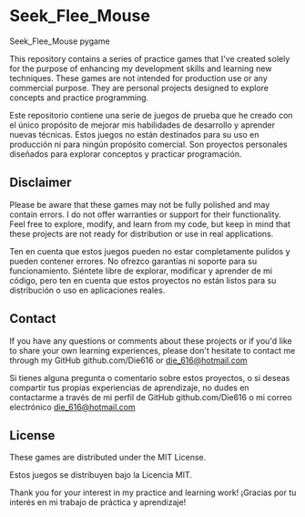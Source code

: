 # Seek_Flee_Mouse
Seek_Flee_Mouse pygame

This repository contains a series of practice games that I've created solely for the purpose of enhancing my development skills and learning new techniques. 
These games are not intended for production use or any commercial purpose. 
They are personal projects designed to explore concepts and practice programming.

Este repositorio contiene una serie de juegos de prueba que he creado con el único propósito de mejorar mis habilidades de desarrollo y aprender nuevas técnicas. 
Estos juegos no están destinados para su uso en producción ni para ningún propósito comercial. 
Son proyectos personales diseñados para explorar conceptos y practicar programación.

## Disclaimer

Please be aware that these games may not be fully polished and may contain errors. 
I do not offer warranties or support for their functionality. 
Feel free to explore, modify, and learn from my code, but keep in mind that these projects are not ready for distribution or use in real applications.

Ten en cuenta que estos juegos pueden no estar completamente pulidos y pueden contener errores. 
No ofrezco garantías ni soporte para su funcionamiento. 
Siéntete libre de explorar, modificar y aprender de mi código, pero ten en cuenta que estos proyectos no están listos para su distribución o uso en aplicaciones reales.

## Contact

If you have any questions or comments about these projects or if you'd like to share your own learning experiences, please don't hesitate to contact me through my GitHub github.com/Die616 or die_616@hotmail.com

Si tienes alguna pregunta o comentario sobre estos proyectos, o si deseas compartir tus propias experiencias de aprendizaje, no dudes en contactarme a través de mi perfil de GitHub github.com/Die616 o mi correo electrónico die_616@hotmail.com

## License

These games are distributed under the MIT License.

Estos juegos se distribuyen bajo la Licencia MIT.


Thank you for your interest in my practice and learning work!
¡Gracias por tu interés en mi trabajo de práctica y aprendizaje!
